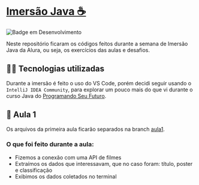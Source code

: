 # [Imersão Java ☕](https://github.com/Wall90s/imersao-java/tree/main)
![Badge em Desenvolvimento](http://img.shields.io/static/v1?label=STATUS&message=EM%20DESENVOLVIMENTO&color=GREEN&style=for-the-badge?style=flat&logo=appveyor)

Neste repositório ficaram os códigos feitos durante a semana de Imersão Java da Alura, ou seja, os exercícios das aulas e desafios.

## 🧑‍💻  Tecnologias utilizadas 
Durante a imersão é feito o uso do VS Code, porém decidi seguir usando o ``IntelliJ IDEA Community``, para explorar um pouco mais do que vi durante o curso Java do [Programando Seu Futuro](https://github.com/Wall90s/Curso_Java).

## 📝 Aula 1
Os arquivos da primeira aula ficarão separados na branch [aula1](https://github.com/Wall90s/imersao-java/tree/aula1).<br>

### O que foi feito durante a aula:
- Fizemos a conexão com uma API de filmes
- Extraímos os dados que interessavam, que no caso foram: título, poster e classificação
- Exibimos os dados coletados no terminal
